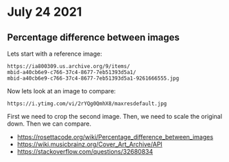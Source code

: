 # July 24 2021

## Percentage difference between images

Lets start with a reference image:

~~~
https://ia800309.us.archive.org/9/items/
mbid-a40cb6e9-c766-37c4-8677-7eb51393d5a1/
mbid-a40cb6e9-c766-37c4-8677-7eb51393d5a1-9261666555.jpg
~~~

Now lets look at an image to compare:

~~~
https://i.ytimg.com/vi/2rYQg0QmhX8/maxresdefault.jpg
~~~

First we need to crop the second image. Then, we need to scale the original
down. Then we can compare.

- <https://rosettacode.org/wiki/Percentage_difference_between_images>
- <https://wiki.musicbrainz.org/Cover_Art_Archive/API>
- https://stackoverflow.com/questions/32680834
